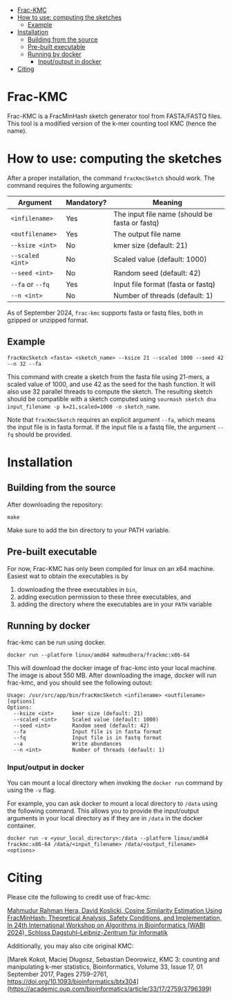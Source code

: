 - [Frac-KMC](#frac-kmc)
- [How to use: computing the sketches](#how-to-use-computing-the-sketches)
  - [Example](#example)
- [Installation](#installation)
  - [Building from the source](#building-from-the-source)
  - [Pre-built executable](#pre-built-executable)
  - [Running by docker](#running-by-docker)
    - [Input/output in docker](#inputoutput-in-docker)
- [Citing](#citing)



Frac-KMC
=
Frac-KMC is a FracMinHash sketch generator tool from FASTA/FASTQ files. This tool is a modified version of the k-mer counting tool KMC (hence the name). 


How to use: computing the sketches
=

After a proper installation, the command `fracKmcSketch` should work. The command requires the following arguments:

| Argument | Mandatory? | Meaning |
| --- | --- | --- |
| `<infilename>` | Yes | The input file name (should be fasta or fastq) |
| `<outfilename>` | Yes | The output file name |
| `--ksize <int>` | No | kmer size (default: 21) |
| `--scaled <int>` | No | Scaled value (default: 1000) |
| `--seed <int>` | No | Random seed (default: 42) |
| `--fa` or `--fq` | Yes | Input file format (fasta or fastq) |
| `--n <int>` | No | Number of threads (default: 1) |

As of September 2024, `frac-kmc` supports fasta or fastq files, both in gzipped or unzipped format.

## Example
```
fracKmcSketch <fasta> <sketch_name> --ksize 21 --scaled 1000 --seed 42 --n 32 --fa
```
This command with create a sketch from the fasta file using 21-mers, a scaled value of 1000, and use 42 as the seed for the hash function. It will also use 32 parallel threads to compute the sketch. The resulting sketch should be compatible with a sketch computed using `sourmash sketch dna input_filename -p k=21,scaled=1000 -o sketch_name`. 

Note that `fracKmcSketch` requires an explicit argument `--fa`, which means the input file is in fasta format. If the input file is a fastq file, the argument `--fq` should be provided.


Installation
=

## Building from the source
After downloading the repository:
```
make
```
Make sure to add the bin directory to your PATH variable.

## Pre-built executable
For now, Frac-KMC has only been compiled for linux on an x64 machine. Easiest wat to obtain the executables is by
1. downloading the three executables in `bin`,
1. adding execution permission to these three executables, and
1. adding the directory where the executables are in your `PATH` variable

## Running by docker
frac-kmc can be run using docker.
```
docker run --platform linux/amd64 mahmudhera/frackmc:x86-64
```

This will download the docker image of frac-kmc into your local machine. The image is about 550 MB. After downloading the image, docker will run frac-kmc, and you should see the following outout:

```
Usage: /usr/src/app/bin/fracKmcSketch <infilename> <outfilename> [options]
Options:
  --ksize <int>      kmer size (default: 21)
  --scaled <int>     Scaled value (default: 1000)
  --seed <int>       Random seed (default: 42)
  --fa               Input file is in fasta format
  --fq               Input file is in fastq format
  --a                Write abundances
  --n <int>          Number of threads (default: 1)
```

### Input/output in docker

You can mount a local directory when invoking the `docker run` command by using the `-v` flag. 

For example, you can ask docker to mount a local directory to `/data` using the following command. This allows you to provide the input/output arguments in your local directory as if they are in `/data` in the docker container.

```
docker run -v <your_local_directory>:/data --platform linux/amd64 frackmc:x86-64 /data/<input_filename> /data/<output_filename> <options>
```


Citing
=

Please cite the following to credit use of frac-kmc:

[Mahmudur Rahman Hera, David Koslicki, Cosine Similarity Estimation Using FracMinHash: Theoretical Analysis, Safety Conditions, and Implementation, In 24th International Workshop on Algorithms in Bioinformatics (WABI 2024), Schloss Dagstuhl–Leibniz-Zentrum für Informatik
](https://drops.dagstuhl.de/entities/document/10.4230/LIPIcs.WABI.2024.6)

Additionally, you may also cite original KMC:

[Marek Kokot, Maciej Długosz, Sebastian Deorowicz, KMC 3: counting and manipulating k-mer statistics, Bioinformatics, Volume 33, Issue 17, 01 September 2017, Pages 2759–2761, https://doi.org/10.1093/bioinformatics/btx304](https://academic.oup.com/bioinformatics/article/33/17/2759/3796399)